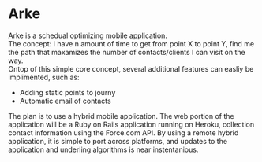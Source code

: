 Arke
====
Arke is a schedual optimizing mobile application.  
The concept: I have n amount of time to get from point X to point Y, find me the path that maxamizes the number of contacts/clients I can visit on the way.  
Ontop of this simple core concept, several additional features can easliy be implimented, such as:
* Adding static points to journy
* Automatic email of contacts 


The plan is to use a hybrid mobile application.  The web portion of the application will be a Ruby on Rails application running on Heroku, collection contact information using the Force.com API.  By using a remote hybrid application, it is simple to port across platforms, and updates to the application and underling algorithms is near instentanious. 
